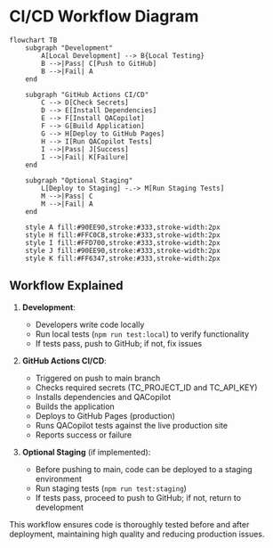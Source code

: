 # CI/CD Workflow Diagram

```mermaid
flowchart TB
    subgraph "Development"
        A[Local Development] --> B{Local Testing}
        B -->|Pass| C[Push to GitHub]
        B -->|Fail| A
    end
    
    subgraph "GitHub Actions CI/CD"
        C --> D[Check Secrets]
        D --> E[Install Dependencies]
        E --> F[Install QACopilot]
        F --> G[Build Application]
        G --> H[Deploy to GitHub Pages]
        H --> I[Run QACopilot Tests]
        I -->|Pass| J[Success]
        I -->|Fail| K[Failure]
    end
    
    subgraph "Optional Staging"
        L[Deploy to Staging] -.-> M[Run Staging Tests]
        M -->|Pass| C
        M -->|Fail| A
    end
    
    style A fill:#90EE90,stroke:#333,stroke-width:2px
    style H fill:#FFC0CB,stroke:#333,stroke-width:2px
    style I fill:#FFD700,stroke:#333,stroke-width:2px
    style J fill:#90EE90,stroke:#333,stroke-width:2px
    style K fill:#FF6347,stroke:#333,stroke-width:2px
```

## Workflow Explained

1. **Development**:
   - Developers write code locally
   - Run local tests (`npm run test:local`) to verify functionality
   - If tests pass, push to GitHub; if not, fix issues

2. **GitHub Actions CI/CD**:
   - Triggered on push to main branch
   - Checks required secrets (TC_PROJECT_ID and TC_API_KEY)
   - Installs dependencies and QACopilot
   - Builds the application
   - Deploys to GitHub Pages (production)
   - Runs QACopilot tests against the live production site
   - Reports success or failure

3. **Optional Staging** (if implemented):
   - Before pushing to main, code can be deployed to a staging environment
   - Run staging tests (`npm run test:staging`)
   - If tests pass, proceed to push to GitHub; if not, return to development

This workflow ensures code is thoroughly tested before and after deployment, maintaining high quality and reducing production issues.

